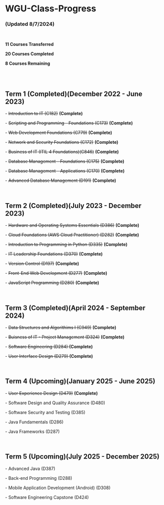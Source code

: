 # WGU-Class-Progress
<h3>(Updated 8/7/2024)</h3>
<br>
<p><b>11 Courses Transferred</p></b>
<p><b>20 Courses Completed</b></p>
<p><b>8 Courses Remaining</b></p>


<br><br>
<h2>Term 1 (Completed)(December 2022 - June 2023)</h2>


<p>- <del>Introduction to IT (C182)</del> <b>(Complete)</b></p> 
<p>- <del>Scripting and Programming - Foundations (C173)</del> <b>(Complete)</b></p>
<p>- <del>Web Development Foundations (C779)</del> <b>(Complete)</b></p>
<p>- <del>Network and Security Foundations (C172)</del> <b>(Complete)</b></p>
<p>- <del>Business of IT (ITIL 4 Foundations)(C846)</del> <b>(Complete)</b></p>
<p>- <del>Database Management - Foundations (C175)</del> <b>(Complete)</b></p>
<p>- <del>Database Management - Applications (C170)</del> <b>(Complete)</b></p>
<p>- <del>Advanced Database Management (D191)</del> <b>(Complete)</b></p>


<br>
<h2>Term 2 (Completed)(July 2023 - December 2023)</h2>

<p>- <del>Hardware and Operating Systems Essentials (D386)</del> <b>(Complete)</b></p> 
<p>- <del>Cloud Foundations (AWS Cloud Practitioner) (D282)</del> <b>(Complete)</b></p> 
<p>- <del>Introduction to Programming in Python (D335)</del> <b>(Complete)</b></p> 
<p>- <del>IT Leadership Foundations (D370)</del> <b>(Complete)</b></p> 
<p>- <del>Version Control (D197)</del> <b>(Complete)</b></p> 
<p>- <del>Front-End Web Development (D277)</del> <b>(Complete)</b></p> 
<p>- <del>JavaScript Programming (D280)</del> <b>(Complete)</b></p> 


<br>
<h2>Term 3 (Completed)(April 2024 - September 2024)</h2>

<p>- <del>Data Structures and Algorithims I (C949)</del> <b>(Complete)</b></p> 
<p>- <del>Buisness of IT - Project Management (D324)</del> <b>(Complete)</b></p> 
<p>- <del>Software Engineering (D284) </del> <b>(Complete)</b></p>  
<p>- <del>User Interface Design (D279) </del> <b>(Complete)</b></p> 


<br>
<h2>Term 4 (Upcoming)(January 2025 - June 2025)</h2>

<p>- <del>User Experience Design (D479)</del> <b>(Complete)</b></p>
<p>- Software Design and Quality Assurance (D480)</p>
<p>- Software Security and Testing (D385)</p>
<p>- Java Fundamentals (D286)</p>
<p>- Java Frameworks (D287)</p>


<br>
<h2>Term 5 (Upcoming)(July 2025 - December 2025)</h2>

<p>- Advanced Java (D387)</p>
<p>- Back-end Programming (D288)</p>
<p>- Mobile Application Development (Android) (D308)</p>
<p>- Software Engineering Capstone (D424)</p>


